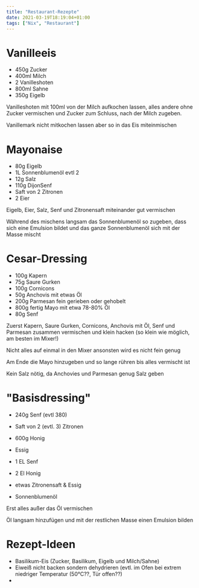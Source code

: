 ```yaml
---
title: "Restaurant-Rezepte"
date: 2021-03-19T18:19:04+01:00
tags: ["Nix", "Restaurant"]
---
```


Vanilleeis
============

- 450g Zucker
- 400ml Milch
- 2 Vanilleshoten
- 800ml Sahne
- 350g Eigelb

Vanilleshoten mit 100ml von der Milch aufkochen lassen, alles andere ohne Zucker vermischen und Zucker zum Schluss, nach der Milch zugeben.

Vanillemark nicht mitkochen lassen aber so in das Eis miteinmischen



Mayonaise
============

- 80g Eigelb
- 1L Sonnenblumenöl evtl 2
- 12g Salz
- 110g DijonSenf
- Saft von 2 Zitronen
- 2 Eier

Eigelb, Eier, Salz, Senf und Zitronensaft miteinander gut vermischen

Während des mischens langsam das Sonnenblumenöl so zugeben, dass sich eine Emulsion bildet und das ganze Sonnenblumenöl sich mit der Masse mischt



Cesar-Dressing
============

- 100g Kapern
- 75g Saure Gurken
- 100g Cornicons
- 50g Anchovis mit etwas Öl
- 200g Parmesan fein gerieben oder gehobelt
- 800g fertig Mayo mit etwa 78-80% Öl
- 80g Senf 

Zuerst Kapern, Saure Gurken, Cornicons, Anchovis mit Öl, Senf und Parmesan zusammen vermischen und klein hacken (so klein wie möglich, am besten im Mixer!)

Nicht alles auf einmal in den Mixer ansonsten wird es nicht fein genug

Am Ende die Mayo hinzugeben und so lange rühren bis alles vermischt ist

Kein Salz nötig, da Anchovies und Parmesan genug Salz geben



"Basisdressing"
============ 

- 240g Senf (evtl 380)
- Saft von 2 (evtl. 3) Zitronen
- 600g Honig
- Essig 

- 1 EL Senf
- 2 El Honig
- etwas Zitronensaft & Essig
- Sonnenblumenöl

Erst alles außer das Öl vermischen

Öl langsam hinzufügen und mit der restlichen Masse einen Emulsion bilden




Rezept-Ideen
============ 

- Basilikum-Eis (Zucker, Basilikum, Eigelb und Milch/Sahne)
- Eiweiß nicht backen sondern dehydrieren (evtl. im Ofen bei extrem niedriger Temperatur (50°C??, Tür offen??)
- 
